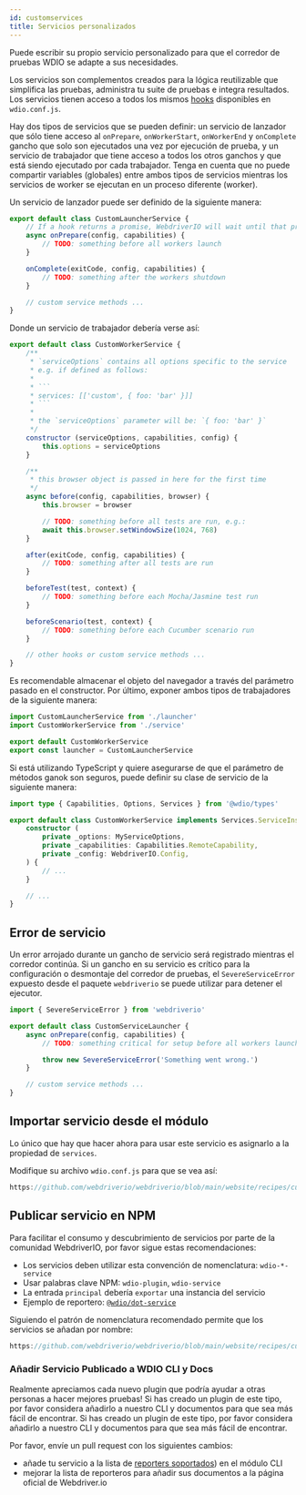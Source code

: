 ```yaml
---
id: customservices
title: Servicios personalizados
---
```


Puede escribir su propio servicio personalizado para que el corredor de pruebas WDIO se adapte a sus necesidades.

Los servicios son complementos creados para la lógica reutilizable que simplifica las pruebas, administra tu suite de pruebas e integra resultados. Los servicios tienen acceso a todos los mismos [hooks](/docs/configurationfile) disponibles en `wdio.conf.js`.

Hay dos tipos de servicios que se pueden definir: un servicio de lanzador que sólo tiene acceso al `onPrepare`, `onWorkerStart`, `onWorkerEnd` y `onComplete` gancho que solo son ejecutados una vez por ejecución de prueba, y un servicio de trabajador que tiene acceso a todos los otros ganchos y que está siendo ejecutado por cada trabajador. Tenga en cuenta que no puede compartir variables (globales) entre ambos tipos de servicios mientras los servicios de worker se ejecutan en un proceso diferente (worker).

Un servicio de lanzador puede ser definido de la siguiente manera:

```js
export default class CustomLauncherService {
    // If a hook returns a promise, WebdriverIO will wait until that promise is resolved to continue.
    async onPrepare(config, capabilities) {
        // TODO: something before all workers launch
    }

    onComplete(exitCode, config, capabilities) {
        // TODO: something after the workers shutdown
    }

    // custom service methods ...
}
```

Donde un servicio de trabajador debería verse así:

```js
export default class CustomWorkerService {
    /**
     * `serviceOptions` contains all options specific to the service
     * e.g. if defined as follows:
     *
     * ```
     * services: [['custom', { foo: 'bar' }]]
     * ```
     *
     * the `serviceOptions` parameter will be: `{ foo: 'bar' }`
     */
    constructor (serviceOptions, capabilities, config) {
        this.options = serviceOptions
    }

    /**
     * this browser object is passed in here for the first time
     */
    async before(config, capabilities, browser) {
        this.browser = browser

        // TODO: something before all tests are run, e.g.:
        await this.browser.setWindowSize(1024, 768)
    }

    after(exitCode, config, capabilities) {
        // TODO: something after all tests are run
    }

    beforeTest(test, context) {
        // TODO: something before each Mocha/Jasmine test run
    }

    beforeScenario(test, context) {
        // TODO: something before each Cucumber scenario run
    }

    // other hooks or custom service methods ...
}
```

Es recomendable almacenar el objeto del navegador a través del parámetro pasado en el constructor. Por último, exponer ambos tipos de trabajadores de la siguiente manera:

```js
import CustomLauncherService from './launcher'
import CustomWorkerService from './service'

export default CustomWorkerService
export const launcher = CustomLauncherService
```

Si está utilizando TypeScript y quiere asegurarse de que el parámetro de métodos ganok son seguros, puede definir su clase de servicio de la siguiente manera:

```ts
import type { Capabilities, Options, Services } from '@wdio/types'

export default class CustomWorkerService implements Services.ServiceInstance {
    constructor (
        private _options: MyServiceOptions,
        private _capabilities: Capabilities.RemoteCapability,
        private _config: WebdriverIO.Config,
    ) {
        // ...
    }

    // ...
}
```

## Error de servicio

Un error arrojado durante un gancho de servicio será registrado mientras el corredor continúa. Si un gancho en su servicio es crítico para la configuración o desmontaje del corredor de pruebas, el `SevereServiceError` expuesto desde el paquete `webdriverio` se puede utilizar para detener el ejecutor.

```js
import { SevereServiceError } from 'webdriverio'

export default class CustomServiceLauncher {
    async onPrepare(config, capabilities) {
        // TODO: something critical for setup before all workers launch

        throw new SevereServiceError('Something went wrong.')
    }

    // custom service methods ...
}
```

## Importar servicio desde el módulo

Lo único que hay que hacer ahora para usar este servicio es asignarlo a la propiedad de `services`.

Modifique su archivo `wdio.conf.js` para que se vea así:

```js reference useHTTPS
https://github.com/webdriverio/webdriverio/blob/main/website/recipes/custom-service/custom-service.js
```

## Publicar servicio en NPM

Para facilitar el consumo y descubrimiento de servicios por parte de la comunidad WebdriverIO, por favor sigue estas recomendaciones:

* Los servicios deben utilizar esta convención de nomenclatura: `wdio-*-service`
* Usar palabras clave NPM: `wdio-plugin`, `wdio-service`
* La entrada `principal` debería `exportar` una instancia del servicio
* Ejemplo de reportero: [`@wdio/dot-service`](https://github.com/webdriverio/webdriverio/tree/main/packages/wdio-sauce-service)

Siguiendo el patrón de nomenclatura recomendado permite que los servicios se añadan por nombre:

```js reference useHTTPS
https://github.com/webdriverio/webdriverio/blob/main/website/recipes/custom-service/custom-service-npm.js
```

### Añadir Servicio Publicado a WDIO CLI y Docs

Realmente apreciamos cada nuevo plugin que podría ayudar a otras personas a hacer mejores pruebas! Si has creado un plugin de este tipo, por favor considera añadirlo a nuestro CLI y documentos para que sea más fácil de encontrar. Si has creado un plugin de este tipo, por favor considera añadirlo a nuestro CLI y documentos para que sea más fácil de encontrar.

Por favor, envíe un pull request con los siguientes cambios:

- añade tu servicio a la lista de [reporters soportados](https://github.com/webdriverio/webdriverio/blob/main/packages/wdio-cli/src/constants.ts#L92-L128)) en el módulo CLI
- mejorar la lista de reporteros [](https://github.com/webdriverio/webdriverio/blob/main/scripts/docs-generation/3rd-party/services.json) para añadir sus documentos a la página oficial de Webdriver.io
